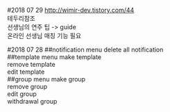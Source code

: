 #2018 07 29
http://wimir-dev.tistory.com/44  
테두리참조  
선생님의 연주 팁 -> guide  
온라인 선생님 매칭 기능 필요  

#2018 07 28
##notification menu
delete all notification  
##template menu
make template  
remove template  
edit template  
##group menu
make group  
remove group  
edit group  
withdrawal group  
